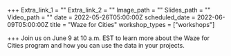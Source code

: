 +++
Extra_link_1 = ""
Extra_link_2 = ""
Image_path = ""
Slides_path = ""
Video_path = ""
date = 2022-05-26T05:00:00Z
scheduled_date = 2022-06-09T05:00:00Z
title = "Waze for Cities"
workshop_types = ["workshops"]

+++
Join us on June 9 at 10 a.m. EST to learn more about the Waze for Cities program and how you can use the data in your projects.
